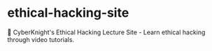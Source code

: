 # ethical-hacking-site
📌 CyberKnight's Ethical Hacking Lecture Site - Learn ethical hacking through video tutorials.
